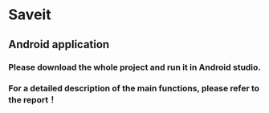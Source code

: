 # Saveit
## Android application  
### Please download the whole project and run it in Android studio.  
### For a detailed description of the main functions, please refer to the report！  
